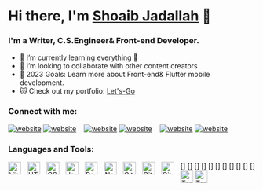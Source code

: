 # Hi there, I'm [Shoaib Jadallah][facebook] 👋

### I'm a Writer, C.S.Engineer& Front-end Developer.

- 🌱 I’m currently learning everything 🤣
- 👯 I’m looking to collaborate with other content creators
- 🥅 2023 Goals: Learn more about Front-end& Flutter mobile development.
- 😻 Check out my portfolio: [Let's-Go](https://sh0aib-ja0allah.github.io/My-Portfolio/)

### Connect with me:

[![website](./img/twitter-light.svg)](https://twitter.com/shoibjadallh#gh-light-mode-only)
[![website](./img/twitter-dark.svg)](https://twitter.com/shoibjadallh#gh-dark-mode-only)
&nbsp;&nbsp;
[![website](./img/linkedin-light.svg)](https://linkedin.com/in/shoaib-jadallah#gh-light-mode-only)
[![website](./img/linkedin-dark.svg)](https://linkedin.com/in/shoaib-jadallah#gh-dark-mode-only)
&nbsp;&nbsp;
[![website](./img/instagram-light.svg)](https://instagram.com/Shoaib_Ja0allah#gh-light-mode-only)
[![website](./img/instagram-dark.svg)](https://instagram.com/Shoaib_Ja0allah#gh-dark-mode-only)

### Languages and Tools:

[<img align="left" alt="Visual Studio Code" width="26px" src="https://cdn.jsdelivr.net/gh/devicons/devicon/icons/vscode/vscode-original.svg" style="padding-right:10px;" />]
[<img align="left" alt="HTML5" width="26px" src="https://cdn.jsdelivr.net/gh/devicons/devicon/icons/html5/html5-original.svg" style="padding-right:10px;" />]
[<img align="left" alt="CSS3" width="26px" src="https://cdn.jsdelivr.net/gh/devicons/devicon/icons/css3/css3-original.svg" style="padding-right:10px;" />]
[<img align="left" alt="JavaScript" width="26px" src="https://cdn.jsdelivr.net/gh/devicons/devicon/icons/javascript/javascript-original.svg" style="padding-right:10px;" />]
[<img align="left" alt="React" width="26px" src="https://cdn.jsdelivr.net/gh/devicons/devicon/icons/react/react-original.svg" style="padding-right:10px;" />]
[<img align="left" alt="Node.js" width="26px" src="https://cdn.jsdelivr.net/gh/devicons/devicon/icons/nodejs/nodejs-original.svg" style="padding-right:10px;" />]
[<img align="left" alt="Git" width="26px" src="https://cdn.jsdelivr.net/gh/devicons/devicon/icons/git/git-original.svg" style="padding-right:10px;" />]
[<img align="left" alt="GitHub" width="26px" src="https://user-images.githubusercontent.com/3369400/139447912-e0f43f33-6d9f-45f8-be46-2df5bbc91289.png" style="padding-right:10px;" />]
[<img align="left" alt="GitHub" width="26px" src="https://user-images.githubusercontent.com/3369400/139448065-39a229ba-4b06-434b-bc67-616e2ed80c8f.png" style="padding-right:10px;" />]
[<img align="left" alt="Terminal" width="26px" src="./img/terminal-light.svg" />]
[<img align="left" alt="Terminal" width="26px" src="./img/terminal-dark.svg" />]

<br />
</details>

[website]: https://sh0aib-ja0allah.github.io/My-Portfolio/
[instagram]: https://www.instagram.com/Shoaib_Ja0allah/
[linkedin]: https://www.linkedin.com/in/shoaib-jadallah-0a1595230/?originalSubdomain=ps
[twitter]: https://twitter.com/shoibjadallh
[facebook]: https://www.facebook.com/profile.php?id=100082226078414
[let's-go]: https://sh0aib-ja0allah.github.io/My-Portfolio/
